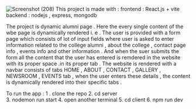![Screenshot (208)](https://github.com/Rohithchowk/Dynamic-alumni/assets/119583656/882ab07f-8cc8-48b9-ae61-ad667d93688a)
This project is made with :
frontend : React.js + vite
backend : nodejs , express, mongodb 

The project is dynamic alumni page . Here the every single content of the wbe page is dynamically rendered i. e . The user is provided with a form page which consists of lot of input fields where user is asked to enter information related to the college alumni , about the college , contact page info , events info and other information . And when the suer submits the form all the content that the user has entered is remdered in the website with its proper space .in its proper tab . 
The website is rendered with a navbar consists of tabs HOME , ABOUT , CONTACT , GALLERY , NEWSROOM , EVENTS tab , when the user enters these details , the content is dynamically rendered into their specific tabs .



To run the app :
1 . clone the repo 
2. cd server  
3. nodemon run start 
4. open another terminal 
5. cd client
6. npm run dev


